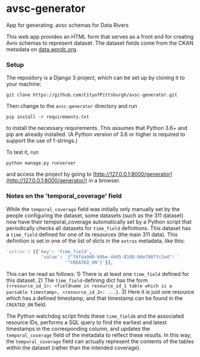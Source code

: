 # avsc-generator
App for generating .avsc schemas for Data Rivers

This web app provides an HTML form that serves as a front end for creating
Avro schemas to represent dataset. The dataset fields come from the CKAN
metadata on [data.wprdc.org](https://data.wprdc.org).

### Setup

The repository is a Django 3 project, which can be set up by cloning it to your machine:

`git clone https://github.com/CityofPittsburgh/avsc-generator.git`

Then change to the `avsc-generator` directory and run

`pip install -r requirements.txt`

to install the necessary requirements. This assumes that Python 3.6+ and pip are already installed. (A Python version of 3.6 or higher is required to support the use of f-strings.)

To test it, run

`python manage.py runserver`

and access the project by going to [http://127.0.0.1:8000/generator](http://127.0.0.1:8000/generator/) in a browser.

### Notes on the 'temporal_coverage' field

While the `temporal_coverage` field was initially only manually set by the people configuring the dataset,
some datasets (such as the 311 dataset) now have their temporal_coverage automatically set by a Python
script that periodically checks all datasets for `time_field` definitions. This dataset has a `time_field`
defined for one of its resources (the main 311 data). This definition is set in one of the list of dicts
in the `extras` metadata, like this:

```python
'extras': [{'key': 'time_field',
             'value': '{"76fda9d0-69be-4dd5-8108-0de7907fc5a4": '
                      '"CREATED_ON"}'}],
```

This can be read as follows: 1) There is at least one `time_field` defined for this dataset.
2) The `time_field`-defining dict has the form `{<resource_id_1>: <fieldname in resource_id_1 table
which is a parsable timestamp>, <resource_id_2>: ...}`.
3) Here it is just one resource which has a defined timestamp, and that timestamp can be found
in the `CREATED_ON` field.

The Python watchdog script finds these `time_field`s and the associated resource IDs, performs a SQL
query to find the earliest and latest timestamps in the corresponding column, and updates the
`temporal_coverage` field of the metadata to reflect these results. In this way, the `temporal_coverage`
field can actually represent the contents of the tables within the dataset (rather than the
intended coverage).
